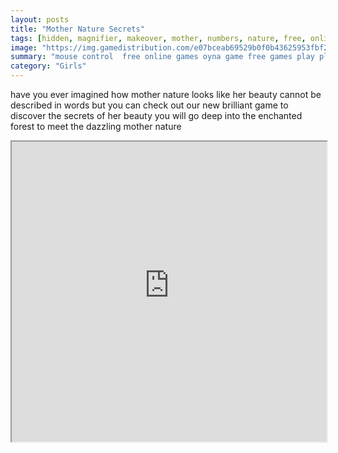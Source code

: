 ```yaml
---
layout: posts
title: "Mother Nature Secrets"
tags: [hidden, magnifier, makeover, mother, numbers, nature, free, online, games, oyna, game, free, games, play, play, games]
image: "https://img.gamedistribution.com/e07bceab69529b0f0b43625953fbf2a0.jpg"
summary: "mouse control  free online games oyna game free games play play games"
category: "Girls"
---
```


have you ever imagined how mother nature looks like her beauty cannot be described in words but you can check out our new brilliant game to discover the secrets of her beauty you will go deep into the enchanted forest to meet the dazzling mother nature

<iframe width="100%" height="480px;" src="https://flash.gamedistribution.com?game=e07bceab69529b0f0b43625953fbf2a0"></iframe>